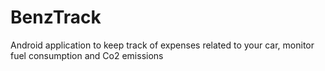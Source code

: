 # BenzTrack
Android application to keep track of expenses related to your car, monitor fuel consumption and Co2 emissions

